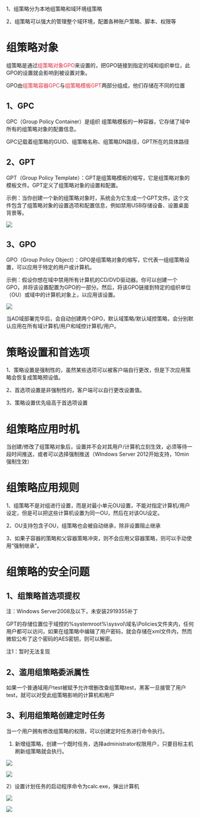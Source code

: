 1、组策略分为本地组策略和域环境组策略

2、组策略可以强大的管理整个域环境，配置各种账户策略、脚本、权限等

# 组策略对象
组策略是通过<font style="color:#DF2A3F;">组策略对象GPO</font>来设置的，把GPO链接到指定的域和组织单位，此GPO的设置就会影响到被设置对象。

GPO由<font style="color:#DF2A3F;">组策略容器GPC</font>与<font style="color:#DF2A3F;">组策略模板GPT</font>两部分组成，他们存储在不同的位置

## 1、GPC
GPC（Group Policy Container）是组织 组策略模板的一种容器，它存储了域中所有的组策略对象的配置信息。

GPC记载着组策略的GUID、组策略名称、组策略DN路径，GPT所在的具体路径

## 2、GPT
GPT（Group Policy Template）：GPT是组策略模板的缩写，它是组策略对象的模板文件。GPT定义了组策略对象的设置和配置。

示例：当你创建一个新的组策略对象时，系统会为它生成一个GPT文件。这个文件包含了组策略对象的设置选项和配置信息，例如禁用USB存储设备、设置桌面背景等。

![](../images/bfff1b6541426c83978bd72027655903.png)

## 3、GPO
GPO（Group Policy Object）：GPO是组策略对象的缩写，它代表一组组策略设置，可以应用于特定的用户或计算机。

示例：假设你想在域中禁用所有计算机的CD/DVD驱动器。你可以创建一个GPO，并将该设置配置为GPO的一部分。然后，将该GPO链接到特定的组织单位（OU）或域中的计算机对象上，以应用该设置。

![](../images/f701aa4743481e16ad100fe668577c70.png)

当AD域部署完毕后，会自动创建两个GPO，默认域策略/默认域控策略，会分别默认应用在所有域计算机/用户和域控计算机/用户。

# 策略设置和首选项
1、策略设置是强制性的，虽然某些选项可以被客户端自行更改，但是下次应用策略会恢复成策略预设值。

2、首选项设置是非强制性的，客户端可以自行更改设置值。

3、策略设置优先级高于首选项设置

# 组策略应用时机
当创建/修改了组策略对象后，设置并不会对其用户/计算机立刻生效，必须等待一段时间推送，或者可以选择强制推送（WIndows Server 2012开始支持，10min强制生效）

# 组策略应用规则
1、组策略不是对组进行设置，而是对最小单元OU设置，不能对指定计算机/用户设定，但是可以把这些计算机设置为同一OU，然后在对该OU设定。

2、OU支持包含子OU，组策略也会被自动继承，除非设置阻止继承

3、如果子容器的策略和父容器策略冲突，则不会应用父容器策略，则可以手动使用“强制继承”。

# 组策略的安全问题
## 1、组策略首选项提权
注：Windows Server2008及以下，未安装2919355补丁

GPT的存储位置位于域控的%systemroot%\sysvol\域名\Policies文件夹内，任何用户都可以访问，如果在组策略中编辑了用户密码，就会存储在xml文件内，然而微软公布了这个密码的AES密钥，则可以解密。

注1：暂时无法复现

## 2、滥用组策略委派属性
如果一个普通域用户test被赋予允许增删改查组策略test，黑客一旦接管了用户test，就可以对受此组策略影响的计算机和用户

## 3、利用组策略创建定时任务
当一个用户拥有修改组策略的权限，可以创建定时任务进行命令执行。

1) 新增组策略，创建一个既时任务，选择administrator权限用户，只要目标主机刷新组策略就会执行。

![](../images/b64ef65972bfbcf2a74bb75b5ff1b207.png)

![](../images/3bd2b90458095b91338c1f7124fdc939.png)

2）设置计划任务的启动程序命令为calc.exe，弹出计算机

![](../images/73170b6fa2b99158a3f05b78acccf96b.png)

![](../images/78a0341f77128a620fdba74019f8197b.png)